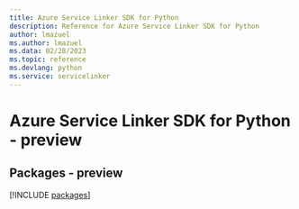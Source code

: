 ```yaml
---
title: Azure Service Linker SDK for Python
description: Reference for Azure Service Linker SDK for Python
author: lmazuel
ms.author: lmazuel
ms.data: 02/28/2023
ms.topic: reference
ms.devlang: python
ms.service: servicelinker
---
```

# Azure Service Linker SDK for Python - preview
## Packages - preview
[!INCLUDE [packages](service-linker-index.md)]